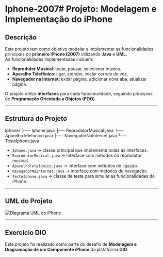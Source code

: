 # Iphone-2007# Projeto: Modelagem e Implementação do iPhone

## Descrição
Este projeto tem como objetivo modelar e implementar as funcionalidades principais do **primeiro iPhone (2007)** utilizando **Java** e **UML**.  
As funcionalidades implementadas incluem:

- **Reprodutor Musical**: tocar, pausar, selecionar música.
- **Aparelho Telefônico**: ligar, atender, iniciar correio de voz.
- **Navegador na Internet**: exibir página, adicionar nova aba, atualizar página.

O projeto utiliza **interfaces** para cada funcionalidade, seguindo princípios de **Programação Orientada a Objetos (POO)**.

---

## Estrutura do Projeto
iphone/
├── Iphone.java
├── ReprodutorMusical.java
├── AparelhoTelefonico.java
├── NavegadorNaInternet.java
└── TesteIphone.java

- `Iphone.java` → classe principal que implementa todas as interfaces.
- `ReprodutorMusical.java` → interface com métodos do reprodutor musical.
- `AparelhoTelefonico.java` → interface com métodos de ligação.
- `NavegadorNaInternet.java` → interface com métodos de navegação.
- `TesteIphone.java` → classe de teste para simular as funcionalidades do iPhone.

---

## UML do Projeto

![Diagrama UML do iPhone](<img width="3840" height="1383" alt="Untitled diagram _ Mermaid Chart-2025-10-01-200815" src="https://github.com/user-attachments/assets/a69a0671-6ab0-40c6-b6af-8439e1812f4c" />
)

---

## Exercício DIO

Este projeto foi realizado como parte do desafio de **Modelagem e Diagramação de um Componente iPhone** da plataforma **DIO**.
